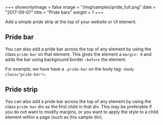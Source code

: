 +++
showonlyimage = false
image = "/img/samples/pride_full.png"
date = "2017-09-07"
title = "Pride bars"
weight = 1
+++

Add a simple pride strip at the top of your website or UI element.
<!--more-->

## Pride bar
You can also add a pride bar across the top of any element by using the class `pride-bar` on that element.
This gives the element a `margin: 0` and adds the bar using background border `:before` the element.

For example, we have have a `.pride-bar` on the body tag: `<body class="pride-bar">`.

## Pride strip

You can also add a pride bar across the top of any element by using the class `pride-bar` div as the first child in that div.
This may be preferable if you do not want to modify margins, or you want to apply the style to a child element within a page (such as this sample div).
